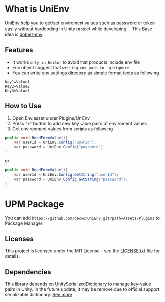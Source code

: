 # What is UniEnv

UniEnv help you to get/set enviroment values such as password or token easily without hardcoding in Unity project while developing.　This Base idea is [dotnet-env](https://github.com/tonerdo/dotnet-env).

## Features

- It works `only in Editor` to avoid that products include env file
- Env object suggest that `writing env path to .gitignore`
- You can write env settings directory as simple format texts as following

```
Key1=Value1
Key2=Value2
Key3=Value3
```

## How to Use

1. Open Env.asset under Plugins/UniEnv
2. Press `"+"` button to add new key value pairs of enviroment values
3. Get environment values from scripts as following

```cs
public void ReadFormValue(){
    var userId = UniEnv.Config["userId"];
    var password = UniEnv.Config["password"];
}
```

or

```cs
public void ReadFormValue(){
    var userId = UniEnv.Config.GetString("userId");
    var password = UniEnv.Config.GetString("password");
}
```

# UPM Package

You can add `https://github.com/decoc/UniEnv.git?path=Assets/Plugins` to Package Manager

## Licenses
This project is licensed under the MIT License - see the [LICENSE.txt](./LICENSE.txt) file for details.

## Dependencies

This library depends on [UnitySerializedDictionary](https://github.com/Prastiwar/UnitySerializedDictionary) to manage key-value pairs in Unity. In the future update, it may be remove due to official support serializable dictionary. [See more](https://forum.unity.com/threads/dictionary-serialization.915947/)
